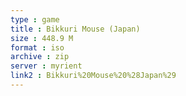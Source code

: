```yaml
---
type : game
title : Bikkuri Mouse (Japan)
size : 448.9 M
format : iso
archive : zip
server : myrient
link2 : Bikkuri%20Mouse%20%28Japan%29
---
```

